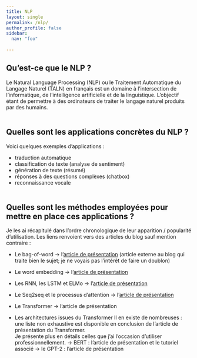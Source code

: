 ```yaml
---
title: NLP
layout: single
permalink: /nlp/
author_profile: false
sidebar:
  nav: "foo"
  
---
```



## Qu’est-ce que le NLP ?

Le Natural Language Processing (NLP) ou le Traitement Automatique du Langage Naturel (TALN) en français est un domaine à l’intersection de l’informatique, de l’intelligence artificielle et de la linguistique.
L’objectif étant de permettre à des ordinateurs de traiter le langage naturel produits par des humains.
<br><br>


## Quelles sont les applications concrètes du NLP ?

Voici quelques exemples d’applications :
- traduction automatique
- classification de texte (analyse de sentiment)
- génération de texte (résumé)
- réponses à des questions complèxes (chatbox)
- reconnaissance vocale
<br><br>


## Quelles sont les méthodes employées pour mettre en place ces applications ?

Je les ai récapitulé dans l’ordre chronologique de leur apparition / popularité d’utilisation. 
Les liens renvoient vers des articles du blog sauf mention contraire :
- Le bag-of-word
→ l’[article de présentation](https://www.actuia.com/contribution/victorbigand/tutoriel-tal-pour-les-debutants-classification-de-texte/) (article externe au blog qui traite bien le sujet; je ne voyais pas l’intérêt de faire un doublon)
    
- Le word embedding
→ l’[article de présentation](https://lbourdois.github.io/blog/nlp/word_embedding/)

- Les RNN, les LSTM et ELMo
→ l’[article de présentation](https://lbourdois.github.io/blog/nlp/RNN-LSTM-GRU-ELMO/)

- Le Seq2seq et le processus d’attention
→ l’[article de présentation](https://lbourdois.github.io/blog/nlp/Seq2seq-et-attention/)

- Le Transformer
→ l’article de présentation

- Les architectures issues du Transformer
 Il en existe de nombreuses : une liste non exhaustive est disponible en conclusion de l’article de présentation du Transformer.<br>
Je présente plus en détails celles que j’ai l’occasion d’utiliser professionnellement.
→ BERT : l’article de présentation et le tutoriel associé
→ le GPT-2 : l’article de présentation
